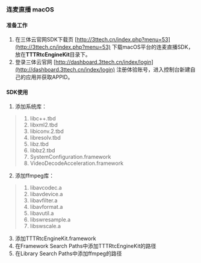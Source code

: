 ### 连麦直播 macOS

#### 准备工作
1. 在三体云官网SDK下载页 [http://3ttech.cn/index.php?menu=53](http://3ttech.cn/index.php?menu=53) 下载macOS平台的连麦直播SDK，放在**TTTRtcEngineKit**目录下。
2. 登录三体云官网 [http://dashboard.3ttech.cn/index/login](http://dashboard.3ttech.cn/index/login) 注册体验账号，进入控制台新建自己的应用并获取APPID。


#### SDK使用

1. 添加系统库：
> 1. libc++.tbd
> 2. libxml2.tbd
> 3. libiconv.2.tbd
> 4. libresolv.tbd
> 5. libz.tbd
> 6. libbz2.tbd
> 7. SystemConfiguration.framework
> 8. VideoDecodeAcceleration.framework

2. 添加ffmpeg库：
> 1. libavcodec.a
> 2. libavdevice.a
> 3. libavfilter.a
> 4. libavformat.a
> 5. libavutil.a
> 6. libswresample.a
> 7. libswscale.a

3. 添加TTTRtcEngineKit.framework
4. 在Framework Search Paths中添加TTTRtcEngineKit的路径 
5. 在Library Search Paths中添加ffmpeg的路径

